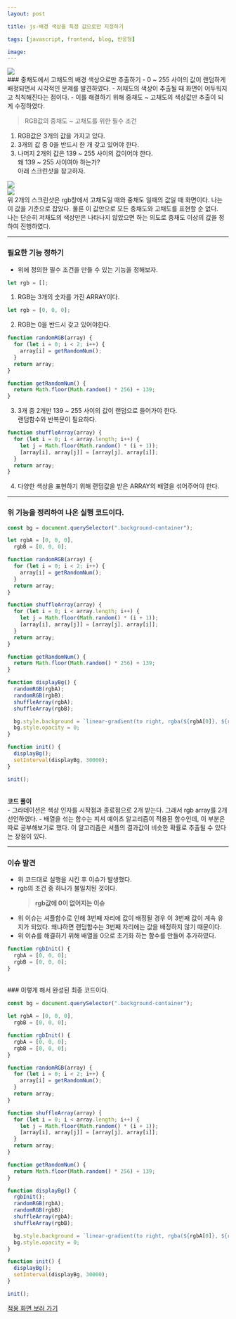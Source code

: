 ```yaml
---
layout: post

title: js-배경 색상을 특정 값으로만 지정하기

tags: [javascript, frontend, blog, 반응형]

image:
---
```


<img src="/images/posts/javascript_bg_random.jpg">

<br>
### 중채도에서 고채도의 배경 색상으로만 추출하기
- 0 ~ 255 사이의 값이 랜덤하게 배정되면서 시각적인 문제를 발견하였다.
- 저채도의 색상이 추출될 때 화면이 어두워지고 칙칙해진다는 점이다.
- 이를 해결하기 위해 중채도 ~ 고채도의 색상값만 추출이 되게 수정하였다.

> RGB값의 중채도 ~ 고채도를 위한 필수 조건

1. RGB값은 3개의 값을 가지고 있다.
2. 3개의 값 중 0을 반드시 한 개 갖고 있어야 한다.
3. 나머지 2개의 값은 139 ~ 255 사이의 값이어야 한다.<br>
   왜 139 ~ 255 사이여야 하는가? <br> 아래 스크린샷을 참고하자.

<img src="/images/posts/color_2.png">
<br>
<img src="/images/posts/color_1.png">
<br>
위 2개의 스크린샷은 rgb창에서 고채도일 때와 중채도 일때의 값일 때 화면이다. 나는 이 값을 기준으로 잡았다. 물론 이 값만으로 모든 중채도와 고채도를 표현할 순 없다.<br> 나는 단순히 저채도의 색상만은 나타나지 않았으면 하는 의도로 중채도 이상의 값을 정하여 진행하였다.

---

### 필요한 기능 정하기

- 위에 정의한 필수 조건을 만들 수 있는 기능을 정해보자.

```javascript
let rgb = [];
```

1. RGB는 3개의 숫자를 가진 ARRAY이다.

```javascript
let rgb = [0, 0, 0];
```

2. RGB는 0을 반드시 갖고 있어야한다.

```javascript
function randomRGB(array) {
  for (let i = 0; i < 2; i++) {
    array[i] = getRandomNum();
  }
  return array;
}

function getRandomNum() {
  return Math.floor(Math.random() * 256) + 139;
}
```

3. 3개 중 2개만 139 ~ 255 사이의 값이 랜덤으로 들어가야 한다. <br>랜덤함수와 반복문이 필요하다.

```javascript
function shuffleArray(array) {
  for (let i = 0; i < array.length; i++) {
    let j = Math.floor(Math.random() * (i + 1));
    [array[i], array[j]] = [array[j], array[i]];
  }
  return array;
}
```

4. 다양한 색상을 표현하기 위해 랜덤값을 받은 ARRAY의 배열을 섞어주어야 한다.

---

### 위 기능을 정리하여 나온 실행 코드이다.

```javascript
const bg = document.querySelector(".background-container");

let rgbA = [0, 0, 0],
  rgbB = [0, 0, 0];

function randomRGB(array) {
  for (let i = 0; i < 2; i++) {
    array[i] = getRandomNum();
  }
  return array;
}

function shuffleArray(array) {
  for (let i = 0; i < array.length; i++) {
    let j = Math.floor(Math.random() * (i + 1));
    [array[i], array[j]] = [array[j], array[i]];
  }
  return array;
}

function getRandomNum() {
  return Math.floor(Math.random() * 256) + 139;
}

function displayBg() {
  randomRGB(rgbA);
  randomRGB(rgbB);
  shuffleArray(rgbA);
  shuffleArray(rgbB);

  bg.style.background = `linear-gradient(to right, rgba(${rgbA[0]}, ${rgbA[1]}, ${rgbA[2]}), rgba(${rgbB[0]}, ${rgbB[1]}, ${rgbB[2]}))`;
  bg.style.opacity = 0;
}

function init() {
  displayBg();
  setInterval(displayBg, 30000);
}

init();
```

<br>
<strong>코드 풀이</strong><br>
- 그라데이션은 색상 인자를 시작점과 종료점으로 2개 받는다. 그래서 rgb array를 2개 선언하였다.
- 배열을 섞는 함수는 피셔 예이츠 알고리즘이 적용된 함수인데, 이 부분은 따로 공부해보기로 했다. 이 알고리즘은 셔플의 결과값이 비슷한 확률로 추출될 수 있다는 장점이 있다.

---

### 이슈 발견

- 위 코드대로 실행을 시킨 후 이슈가 발생했다.
- rgb의 조건 중 하나가 불일치된 것이다.
  > <strong>rgb값에 0이 없어지는 이슈</strong>
- 위 이슈는 셔플함수로 인해 3번째 자리에 값이 배정될 경우 이 3번째 값이 계속 유지가 되었다. 왜냐하면 랜덤함수는 3번째 자리에는 값을 배정하지 않기 때문이다.
- 위 이슈를 해결하기 위해 배열을 0으로 초기화 하는 함수를 만들어 추가하였다.

```javascript
function rgbInit() {
  rgbA = [0, 0, 0];
  rgbB = [0, 0, 0];
}
```

<br>
### 이렇게 해서 완성된 최종 코드이다.

```javascript
const bg = document.querySelector(".background-container");

let rgbA = [0, 0, 0],
  rgbB = [0, 0, 0];

function rgbInit() {
  rgbA = [0, 0, 0];
  rgbB = [0, 0, 0];
}

function randomRGB(array) {
  for (let i = 0; i < 2; i++) {
    array[i] = getRandomNum();
  }
  return array;
}

function shuffleArray(array) {
  for (let i = 0; i < array.length; i++) {
    let j = Math.floor(Math.random() * (i + 1));
    [array[i], array[j]] = [array[j], array[i]];
  }
  return array;
}

function getRandomNum() {
  return Math.floor(Math.random() * 256) + 139;
}

function displayBg() {
  rgbInit();
  randomRGB(rgbA);
  randomRGB(rgbB);
  shuffleArray(rgbA);
  shuffleArray(rgbB);

  bg.style.background = `linear-gradient(to right, rgba(${rgbA[0]}, ${rgbA[1]}, ${rgbA[2]}), rgba(${rgbB[0]}, ${rgbB[1]}, ${rgbB[2]}))`;
  bg.style.opacity = 0;
}

function init() {
  displayBg();
  setInterval(displayBg, 30000);
}

init();
```

[적용 화면 보러 가기](https://dev-hsonghart.github.io/js-challenge-output/)
